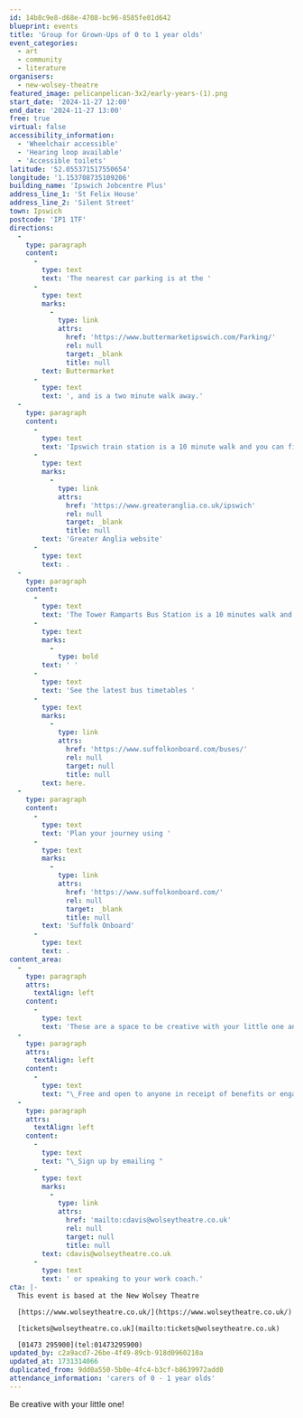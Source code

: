 ```yaml
---
id: 14b8c9e8-d68e-4708-bc96-8585fe01d642
blueprint: events
title: 'Group for Grown-Ups of 0 to 1 year olds'
event_categories:
  - art
  - community
  - literature
organisers:
  - new-wolsey-theatre
featured_image: pelicanpelican-3x2/early-years-(1).png
start_date: '2024-11-27 12:00'
end_date: '2024-11-27 13:00'
free: true
virtual: false
accessibility_information:
  - 'Wheelchair accessible'
  - 'Hearing loop available'
  - 'Accessible toilets'
latitude: '52.055371517550654'
longitude: '1.153708735109206'
building_name: 'Ipswich Jobcentre Plus'
address_line_1: 'St Felix House'
address_line_2: 'Silent Street'
town: Ipswich
postcode: 'IP1 1TF'
directions:
  -
    type: paragraph
    content:
      -
        type: text
        text: 'The nearest car parking is at the '
      -
        type: text
        marks:
          -
            type: link
            attrs:
              href: 'https://www.buttermarketipswich.com/Parking/'
              rel: null
              target: _blank
              title: null
        text: Buttermarket
      -
        type: text
        text: ', and is a two minute walk away.'
  -
    type: paragraph
    content:
      -
        type: text
        text: 'Ipswich train station is a 10 minute walk and you can find up to date train times on the '
      -
        type: text
        marks:
          -
            type: link
            attrs:
              href: 'https://www.greateranglia.co.uk/ipswich'
              rel: null
              target: _blank
              title: null
        text: 'Greater Anglia website'
      -
        type: text
        text: .
  -
    type: paragraph
    content:
      -
        type: text
        text: 'The Tower Ramparts Bus Station is a 10 minutes walk and buses run frequently.'
      -
        type: text
        marks:
          -
            type: bold
        text: ' '
      -
        type: text
        text: 'See the latest bus timetables '
      -
        type: text
        marks:
          -
            type: link
            attrs:
              href: 'https://www.suffolkonboard.com/buses/'
              rel: null
              target: null
              title: null
        text: here.
  -
    type: paragraph
    content:
      -
        type: text
        text: 'Plan your journey using '
      -
        type: text
        marks:
          -
            type: link
            attrs:
              href: 'https://www.suffolkonboard.com/'
              rel: null
              target: _blank
              title: null
        text: 'Suffolk Onboard'
      -
        type: text
        text: .
content_area:
  -
    type: paragraph
    attrs:
      textAlign: left
    content:
      -
        type: text
        text: 'These are a space to be creative with your little one and meet others sharing the same experience.'
  -
    type: paragraph
    attrs:
      textAlign: left
    content:
      -
        type: text
        text: "\_Free and open to anyone in receipt of benefits or engaging with the Jobcentre Plus."
  -
    type: paragraph
    attrs:
      textAlign: left
    content:
      -
        type: text
        text: "\_Sign up by emailing "
      -
        type: text
        marks:
          -
            type: link
            attrs:
              href: 'mailto:cdavis@wolseytheatre.co.uk'
              rel: null
              target: null
              title: null
        text: cdavis@wolseytheatre.co.uk
      -
        type: text
        text: ' or speaking to your work coach.'
cta: |-
  This event is based at the New Wolsey Theatre

  [https://www.wolseytheatre.co.uk/](https://www.wolseytheatre.co.uk/)

  [tickets@wolseytheatre.co.uk](mailto:tickets@wolseytheatre.co.uk)

  [01473 295900](tel:01473295900)
updated_by: c2a9acd7-26be-4f49-89cb-918d0960210a
updated_at: 1731314066
duplicated_from: 9dd0a550-5b0e-4fc4-b3cf-b8639972add0
attendance_information: 'carers of 0 - 1 year olds'
---
```

Be creative with your little one!